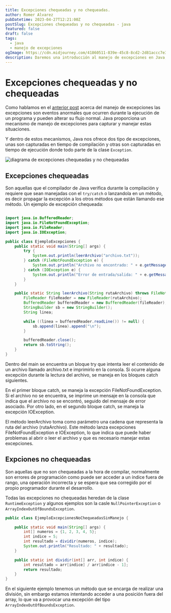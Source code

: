 ```yaml
---
title: Excepciones chequeadas y no chequeadas.
author: Romer Alvarez
pubDatetime: 2023-04-27T12:21:00Z
postSlug: Excepciones chequeadas y no chequeadas - java
featured: false
draft: false
tags:
  - java
  - manejo de excepciones
ogImage: https://cdn.midjourney.com/41860511-839e-45c8-8cd2-2d81accc7e39/0_3.png
description: Daremos una introducción al manejo de excepciones en Java, explora las ventajas y características de las excepciones, cómo utilizar bloques try-catch-finally, separar la lógica de manejo de errores, y garantizar una ejecución fluida incluso frente a imprevistos. 
---
```


# Excepciones chequeadas y no chequeadas  
Como hablamos en el [anterior post](https://romeralvarez.me/blog/introduccion-al-manejo-de-excepciones/) acerca del manejo de excepciones las excepciones son eventos anormales que ocurren durante la ejecución de un programa y pueden alterar su flujo normal. Java proporciona un mecanismo de manejo de excepciones para capturar y manejar estas situaciones.  

Y dentro de estos mecanismos, Java nos ofrece dos tipo de excepciones, unas son capturadas en tiempo de compilación y otras son capturadas en tiempo de ejecución donde todo parte de la clase `Exception`.

![diagrama de excepciones chequeadas y no chequeadas](/assets/manejo-de-excepciones-assets/excepciones-chequeadas-no-chequeadas.png)  

## Excepciones chequeadas  
Son aquellas que el compilador de Java verifica durante la compilación y requiere que sean manejadas con el `try/catch` o lanzandola en un método, es decir propagar la excepción a los otros métodos que están llamando ese método. Un ejemplo de excepción chequeada:  

```java

import java.io.BufferedReader;
import java.io.FileNotFoundException;
import java.io.FileReader;
import java.io.IOException;

public class EjemploExcepciones {
    public static void main(String[] args) {
        try {
            System.out.println(leerArchivo("archivo.txt"));
        } catch (FileNotFoundException e) {
            System.out.println("Archivo no encontrado: " + e.getMessage());
        } catch (IOException e) {
            System.out.println("Error de entrada/salida: " + e.getMessage());
        }
    }

    public static String leerArchivo(String rutaArchivo) throws FileNotFoundException, IOException {
        FileReader fileReader = new FileReader(rutaArchivo);
        BufferedReader bufferedReader = new BufferedReader(fileReader);
        StringBuilder sb = new StringBuilder();
        String linea;

        while ((linea = bufferedReader.readLine()) != null) {
            sb.append(linea).append("\n");
        }

        bufferedReader.close();
        return sb.toString();
    }
}
```

Dentro del main se encuentra un bloque try que intenta leer el contenido de un archivo llamado archivo.txt e imprimirlo en la consola. Si ocurre alguna excepción durante la lectura del archivo, se maneja en los bloques catch siguientes.

En el primer bloque catch, se maneja la excepción FileNotFoundException. Si el archivo no se encuentra, se imprime un mensaje en la consola que indica que el archivo no se encontró, seguido del mensaje de error asociado. Por otro lado, en el segundo bloque catch, se maneja la excepción IOException.

El método leerArchivo toma como parámetro una cadena que representa la ruta del archivo (rutaArchivo). Este método lanza excepciones FileNotFoundException e IOException, lo que indica que puede haber problemas al abrir o leer el archivo y que es necesario manejar estas excepciones.

## Expciones no chequeadas  
Son aquellas que no son chequeadas a la hora de compilar, normalmente son errores de programación como puede ser acceder a un índice fuera de rango, una operación incorrecta y se espera que sea corregido por el propio programador durante el desarrollo.  

Todas las excepciones no chequeadas heredan de la clase `RuntimeException` y algunos ejemplos son la casle `NullPointerException` o `ArrayIndexOutOfBoundsException`.  

```java
public class EjemploExcepcionesNoChequeadasSinManejo {

    public static void main(String[] args) {
        int[] numeros = {1, 2, 3, 4, 5};
        int indice = 5;
        int resultado = dividir(numeros, indice);
        System.out.println("Resultado: " + resultado);
    }

    public static int dividir(int[] arr, int indice) {
        int resultado = arr[indice] / arr[indice - 1];
        return resultado;
    }
}
```

En el siguiente ejemplo tenemos un método que se encarga de realizar una división, sin embargo estamos intentando acceder a una posición fuera del array, lo que va a provocar una excepción del tipo `ArrayIndexOutOfBoundsException`.